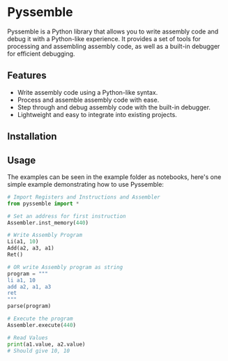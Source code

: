 # Pyssemble

Pyssemble is a Python library that allows you to write assembly code and debug it with a Python-like experience. It provides a set of tools for processing and assembling assembly code, as well as a built-in debugger for efficient debugging.

## Features

- Write assembly code using a Python-like syntax.
- Process and assemble assembly code with ease.
- Step through and debug assembly code with the built-in debugger.
- Lightweight and easy to integrate into existing projects.

## Installation
<!--
You can install PySsemble using pip:

pip install pyssemble
-->

## Usage

The examples can be seen in the example folder as notebooks, here's one simple example demonstrating how to use Pyssemble:

```python
# Import Registers and Instructions and Assembler
from pyssemble import *

# Set an address for first instruction
Assembler.inst_memory(440)

# Write Assembly Program
Li(a1, 10)
Add(a2, a3, a1)
Ret()

# OR write Assembly program as string
program = """
li a1, 10
add a2, a1, a3
ret
"""
parse(program)

# Execute the program
Assembler.execute(440)

# Read Values
print(a1.value, a2.value)
# Should give 10, 10
```

<!--
# # Create a debugger and load the assembled code
# dbg = debugger.Debugger()
# dbg.load(assembled_code)

# # Step through the code and print the state at each step
# while not dbg.is_done():
#     dbg.step()
#     print(dbg.get_state())

# # Get the final state
# final_state = dbg.get_state()
# print("Final State:", final_state)
-->